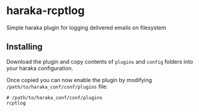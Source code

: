 haraka-rcptlog
==============

Simple haraka plugin for logging delivered emails on filesystem


## Installing

Download the plugin and copy contents of `plugins` and `config` folders into your haraka configuration.

Once copied you can now enable the plugin by modifying `/path/to/haraka_conf/conf/plugins` file:
```
# /path/to/haraka_conf/conf/plugins
rcptlog
```